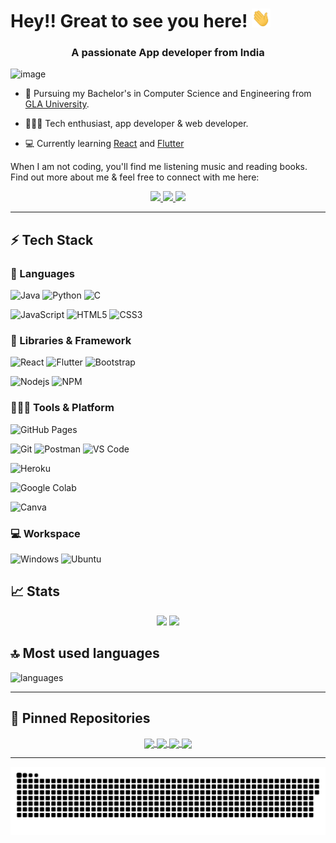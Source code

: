 # Hey!! Great to see you here! <img src="/Hi.gif" width="30px" height="30px">
<h3 align="center">A passionate App developer from India</h3>

![image](https://user-images.githubusercontent.com/62786689/158386822-5355a031-0754-486c-b810-7c51c8f78fd1.png)

* 📖 Pursuing my Bachelor's in Computer Science and Engineering from [GLA University](https://www.gla.ac.in/). 

* 🧑🏻‍💻 Tech enthusiast, app developer & web developer. 

<!-- * 💡 Always open to collaborating on projects and innovative/disruptive ideas.  -->

* 💻 Currently learning [React](https://reactjs.org/) and [Flutter](https://flutter.dev/)

When I am not coding, you'll find me listening music and reading books. Find out more about me & feel free to connect with me here:

<p align="center">
	<a href="https://www.linkedin.com/in/harshtripathi9520/">
		<img src="https://img.shields.io/badge/LinkedIn-0077B5?style=for-the-badge&logo=linkedin&logoColor=white" />
	</a>
	<a href="https://www.instagram.com/progharsh/">
  <img  src="https://img.shields.io/badge/Instagram-E4405F?style=for-the-badge&logo=instagram&logoColor=white" />
</a>
        <a href="mailto:harshtripathi9520@gmail.com">
		<img src="https://img.shields.io/badge/Gmail-D14836?style=for-the-badge&logo=gmail&logoColor=white" />
	</a>
</p>

---

## ⚡ Tech Stack

### 🚀 Languages

![Java](https://img.shields.io/badge/Java-ED8B00?style=for-the-badge&logo=java&logoColor=white)
![Python](https://img.shields.io/badge/Python-FFD43B?style=for-the-badge&logo=python&logoColor=306998)
![C](https://img.shields.io/badge/C-00599C?style=for-the-badge&logo=c&logoColor=white)
<!-- ![C++](https://img.shields.io/badge/C%2B%2B-00599C?style=for-the-badge&logo=c%2B%2B&logoColor=white) -->
![JavaScript](https://img.shields.io/badge/JavaScript-323330?style=for-the-badge&logo=javascript&logoColor=F7DF1E)
![HTML5](https://img.shields.io/badge/HTML5-E34F26?style=for-the-badge&logo=html5&logoColor=white)
![CSS3](https://img.shields.io/badge/CSS3-1572B6?style=for-the-badge&logo=css3&logoColor=white)

### 🧩 Libraries & Framework

![React](https://img.shields.io/badge/React-20232A?style=for-the-badge&logo=react&logoColor=61DAFB)
![Flutter](https://img.shields.io/badge/Flutter-02569B?style=for-the-badge&logo=flutter&logoColor=white)
![Bootstrap](https://img.shields.io/badge/Bootstrap-563D7C?style=for-the-badge&logo=bootstrap&logoColor=white)
<!-- ![jquey](https://img.shields.io/badge/jQuery-0769AD?style=for-the-badge&logo=jquery&logoColor=white) -->
![Nodejs](https://img.shields.io/badge/Node.js-339933?style=for-the-badge&logo=nodedotjs&logoColor=white)
![NPM](https://img.shields.io/badge/npm-CB3837?style=for-the-badge&logo=npm&logoColor=white)
<!-- ![Material UI](https://img.shields.io/badge/Material--UI-0081CB?style=for-the-badge&logo=material-ui&logoColor=white)
![OpenCV](https://img.shields.io/badge/OpenCV-27338e?style=for-the-badge&logo=OpenCV&logoColor=white)
![Socket.io](https://img.shields.io/badge/Socket.io-010101?&style=for-the-badge&logo=Socket.io&logoColor=white) -->

### 🧑🏻‍💻 Tools & Platform

![GitHub Pages](https://img.shields.io/badge/GitHub_Pages-100000?style=for-the-badge&logo=github&logoColor=white)
<!-- ![GitHub Actions](https://img.shields.io/badge/GitHub_Actions-2088FF?style=for-the-badge&logo=github-actions&logoColor=white) -->
<!-- ![Google Cloud](https://img.shields.io/badge/Google_Cloud-4285F4?style=for-the-badge&logo=google-cloud&logoColor=white) -->
![Git](https://img.shields.io/badge/Git-F05032?style=for-the-badge&logo=git&logoColor=white)
![Postman](https://img.shields.io/badge/Postman-FF6C37?style=for-the-badge&logo=Postman&logoColor=white)
![VS Code](https://img.shields.io/badge/Visual_Studio_Code-0078D4?style=for-the-badge&logo=visual%20studio%20code&logoColor=white)
<!-- ![VS](https://img.shields.io/badge/Visual_Studio-5C2D91?style=for-the-badge&logo=visual%20studio&logoColor=white) -->
![Heroku](https://img.shields.io/badge/Heroku-430098?style=for-the-badge&logo=heroku&logoColor=white)
<!-- ![Netlify](https://img.shields.io/badge/Netlify-00C7B7?style=for-the-badge&logo=netlify&logoColor=white) -->
![Google Colab](https://img.shields.io/badge/Colab-F9AB00?style=for-the-badge&logo=googlecolab&color=525252)
<!-- ![Figma](https://img.shields.io/badge/Figma-F24E1E?style=for-the-badge&logo=figma&logoColor=white) -->
![Canva](https://img.shields.io/badge/Canva-%2300C4CC.svg?&style=for-the-badge&logo=Canva&logoColor=white)

### 💻 Workspace

![Windows](https://img.shields.io/badge/Windows-0078D6?style=for-the-badge&logo=windows&logoColor=white)
![Ubuntu](https://img.shields.io/badge/Ubuntu-E95420?style=for-the-badge&logo=ubuntu&logoColor=white)

## 📈 Stats

<p align="center">
  <img width="48%" src="https://github-readme-stats.vercel.app/api?username=prog-harsh&show_icons=true&hide_border=true&theme=radical" />
  <img width="48%" src="https://github-readme-streak-stats.herokuapp.com/?user=prog-harsh&hide_border=true&theme=radical" />
</p>


## 🔝 Most used languages

  <img alt="languages" src="https://github-readme-stats.vercel.app/api/top-langs/?username=prog-harsh&layout=compact&hide_border=true&theme=radical" />

---

## 📕 Pinned Repositories

<p align="center">

<a href="https://github.com/prog-harsh/Hacktoberfest2021">
  <img align="center" src="https://github-readme-stats.vercel.app/api/pin/?username=prog-harsh&repo=Hacktoberfest2021&hide_border=true&theme=radical" />
</a>

<a href="https://github.com/prog-harsh/DR.Fit">
  <img align="center" src="https://github-readme-stats.vercel.app/api/pin/?username=prog-harsh&repo=DR.Fit&hide_border=true&theme=radical" />
</a>

<a href="https://github.com/prog-harsh/SmartHomeApp">
  <img align="center" src="https://github-readme-stats.vercel.app/api/pin/?username=prog-harsh&repo=SmartHomeApp&hide_border=true&theme=radical" />
</a>

<a href="https://github.com/prog-harsh/TodoApp">
  <img align="center" src="https://github-readme-stats.vercel.app/api/pin/?username=prog-harsh&repo=TodoApp&hide_border=true&theme=radical" />
</a>

</p>

<!-- ![Harsh's GitHub activity graph](https://activity-graph.herokuapp.com/graph?username=prog-harsh&hide_border=true&theme=redical) -->

---

<p align="center">
   <img src="/github-contribution-grid-snake.svg" alt="snake">
</p>
